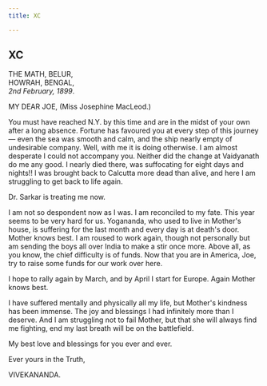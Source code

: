 ```yaml
---
title: XC

---
```





  

  


## XC

THE MATH, BELUR,  
HOWRAH, BENGAL,  
*2nd February, 1899*.

MY DEAR JOE, (Miss Josephine MacLeod.)

You must have reached N.Y. by this time and are in the midst of your own
after a long absence. Fortune has favoured you at every step of this
journey — even the sea was smooth and calm, and the ship nearly empty of
undesirable company. Well, with me it is doing otherwise. I am almost
desperate I could not accompany you. Neither did the change at
Vaidyanath do me any good. I nearly died there, was suffocating for
eight days and nights!! I was brought back to Calcutta more dead than
alive, and here I am struggling to get back to life again.

Dr. Sarkar is treating me now.

I am not so despondent now as I was. I am reconciled to my fate. This
year seems to be very hard for us. Yogananda, who used to live in
Mother's house, is suffering for the last month and every day is at
death's door. Mother knows best. I am roused to work again, though not
personally but am sending the boys all over India to make a stir once
more. Above all, as you know, the chief difficulty is of funds. Now that
you are in America, Joe, try to raise some funds for our work over here.

I hope to rally again by March, and by April I start for Europe. Again
Mother knows best.

I have suffered mentally and physically all my life, but Mother's
kindness has been immense. The joy and blessings I had infinitely more
than I deserve. And I am struggling not to fail Mother, but that she
will always find me fighting, end my last breath will be on the
battlefield.

My best love and blessings for you ever and ever.

Ever yours in the Truth,

VIVEKANANDA.


